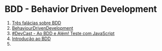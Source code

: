 # BDD - Behavior Driven Development

1. [Três falácias sobre BDD](http://www.thoughtworks.com/pt/insights/blog/3-misconceptions-about-bdd)
1. [BehaviourDrivenDevelopment]()
1. [#DevCast - Ao BDD e Além! Teste com JavaScript](https://www.youtube.com/watch?v=jXBnhl33lws)
1. [Introdução ao BDD](http://www.bluesoft.com.br/bdd-behavior-driven-development/)
1. []()